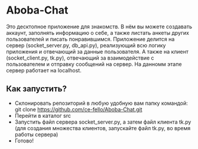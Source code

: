 # Aboba-Chat
Это десктопное приложение для знакомств. В нём вы можете создавать аккаунт, заполнять информацию о себе, а также листать анкеты других пользователей и писать понравившимся. Приложение делится на сервер (socket_server.py, db_api.py), реализующий всю логику приложения и отвечающий за данные пользователя. А также на клиент (socket_client.py, tk.py), отвечающий за взаимодействие с пользователем и отправку сообщений на сервер. На данномм этапе сервер работает на localhost.

## Как запустить?
* Склонировать репозиторий в любую удобную вам папку командой: git clone https://github.com/ce-fello/Aboba-Chat.git
* Перейти в каталог src
* Запустить файл сервера socket_server.py, а затем файл клиента tk.py (для создания множества клиентов, запускайте файл tk.py, во время работы сервера)
* Готово!
